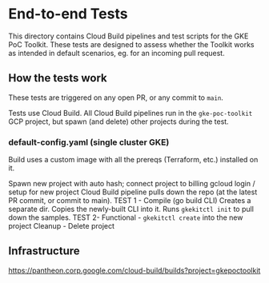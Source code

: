 # End-to-end Tests 

This directory contains Cloud Build pipelines and test scripts for the GKE PoC Toolkit. These tests are designed to assess whether the Toolkit works as intended in default scenarios, eg. for an incoming pull request. 

## How the tests work 

These tests are triggered on any open PR, or any commit to `main`. 

Tests use Cloud Build. All Cloud Build pipelines run in the `gke-poc-toolkit` GCP project, but spawn (and delete) other projects during the test. 

### default-config.yaml (single cluster GKE)

Build uses a custom image with all the prereqs (Terraform, etc.) installed on it. 

Spawn new project with auto hash; connect project to billing 
gcloud login / setup for new project 
Cloud Build pipeline pulls down the repo (at the latest PR commit, or commit to main). 
TEST 1 - Compile (go build CLI)
Creates a separate dir. Copies the newly-built CLI into it. Runs `gkekitctl init` to pull down the samples. 
TEST 2- Functional - `gkekitctl create` into the new project 
Cleanup - Delete project 


## Infrastructure 

https://pantheon.corp.google.com/cloud-build/builds?project=gkepoctoolkit

